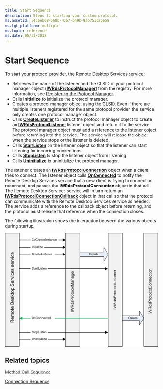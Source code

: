 ```yaml
---
title: Start Sequence
description: Steps to starting your custom protocol.
ms.assetid: 34c6eb08-668b-43b7-b49b-9ab7536ab658
ms.tgt_platform: multiple
ms.topic: reference
ms.date: 05/31/2018
---
```


# Start Sequence

To start your protocol provider, the Remote Desktop Services service:

-   Retrieves the name of the listener and the CLSID of your protocol manager object ([**IWRdsProtocolManager**](/windows/desktop/api/wtsprotocol/nn-wtsprotocol-iwrdsprotocolmanager)) from the registry. For more information, see [Registering the Protocol Manager](registering-the-custom-protocol.md).
-   Calls [**Initialize**](/windows/desktop/api/wtsprotocol/nf-wtsprotocol-iwrdsprotocolmanager-initialize) to initialize the protocol manager.
-   Creates a protocol manager object using the CLSID. Even if there are multiple listeners registered for the same protocol provider, the service only creates one protocol manager object.
-   Calls [**CreateListener**](/windows/desktop/api/wtsprotocol/nf-wtsprotocol-iwrdsprotocolmanager-createlistener) to instruct the protocol manager object to create an [**IWRdsProtocolListener**](/windows/desktop/api/wtsprotocol/nn-wtsprotocol-iwrdsprotocollistener) listener object and return it to the service. The protocol manager object must add a reference to the listener object before returning it to the service. The service will release the object when the service stops or the listener is deleted.
-   Calls [**StartListen**](/windows/desktop/api/wtsprotocol/nf-wtsprotocol-iwrdsprotocollistener-startlisten) on the listener object so that the listener can start listening for incoming connections.
-   Calls [**StopListen**](/windows/desktop/api/wtsprotocol/nf-wtsprotocol-iwrdsprotocollistener-stoplisten) to stop the listener object from listening.
-   Calls [**Uninitialize**](/windows/desktop/api/wtsprotocol/nf-wtsprotocol-iwrdsprotocolmanager-uninitialize) to uninitialize the protocol manager.

The listener creates an [**IWRdsProtocolConnection**](/windows/desktop/api/wtsprotocol/nn-wtsprotocol-iwrdsprotocolconnection) object when a client tries to connect. The listener object calls [**OnConnected**](/windows/desktop/api/wtsprotocol/nf-wtsprotocol-iwrdsprotocollistenercallback-onconnected) to notify the Remote Desktop Services service that a new client is trying to connect or reconnect, and passes the **IWRdsProtocolConnection** object in that call. The Remote Desktop Services service will in turn return an [**IWRdsProtocolConnectionCallback**](/windows/desktop/api/wtsprotocol/nn-wtsprotocol-iwrdsprotocolconnectioncallback) object in that call so that the protocol can communicate with the Remote Desktop Services service as needed. The service adds a reference to the callback object before returning, and the protocol must release that reference when the connection closes.

The following illustration shows the interaction between the various objects during startup.

![rcm start sequence](images/protocol-startsequence.png)

## Related topics

<dl> <dt>

[Method Call Sequence](method-call-sequence.md)
</dt> <dt>

[Connection Sequence](connection-sequence.md)
</dt> </dl>

 

 




